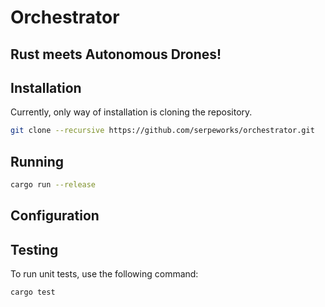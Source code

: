 # Orchestrator
## Rust meets Autonomous Drones!

## Installation

Currently, only way of installation is cloning the repository.

```bash
git clone --recursive https://github.com/serpeworks/orchestrator.git
```

## Running

```bash
cargo run --release
```

## Configuration

## Testing

To run unit tests, use the following command:
```bash
cargo test
```

